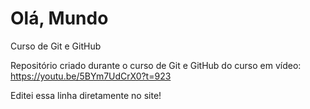 # Olá, Mundo
 Curso de Git e GitHub

 Repositório criado durante o curso de Git e GitHub do curso em vídeo: https://youtu.be/5BYm7UdCrX0?t=923
 
 Editei essa linha diretamente no site!
